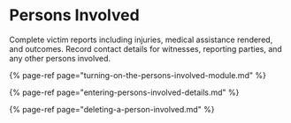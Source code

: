 # Persons Involved

Complete victim reports including injuries, medical assistance rendered, and outcomes. Record contact details for witnesses, reporting parties, and any other persons involved.

{% page-ref page="turning-on-the-persons-involved-module.md" %}

{% page-ref page="entering-persons-involved-details.md" %}

{% page-ref page="deleting-a-person-involved.md" %}



  




